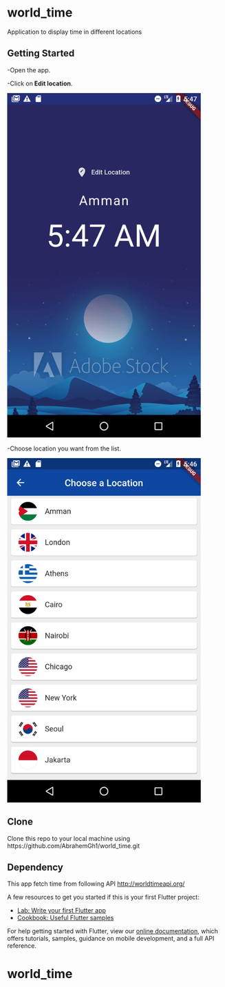 # world_time

Application to display time in different locations

## Getting Started

<p>-Open the app.</p>

<p> 
-Click on<strong> Edit location</strong>.
</p>

<img src='/Screenshot_1597632431.png' width=450 height= 800>

<p>-Choose location you want from the list.</p>
<img src='/Screenshot_1597632393.png' width=450 height= 800>

## Clone
<p>Clone this repo to your local machine using https://github.com/AbrahemGh1/world_time.git</p>

## Dependency 
This app fetch time from following API http://worldtimeapi.org/






A few resources to get you started if this is your first Flutter project:

- [Lab: Write your first Flutter app](https://flutter.dev/docs/get-started/codelab)
- [Cookbook: Useful Flutter samples](https://flutter.dev/docs/cookbook)

For help getting started with Flutter, view our
[online documentation](https://flutter.dev/docs), which offers tutorials,
samples, guidance on mobile development, and a full API reference.
# world_time


